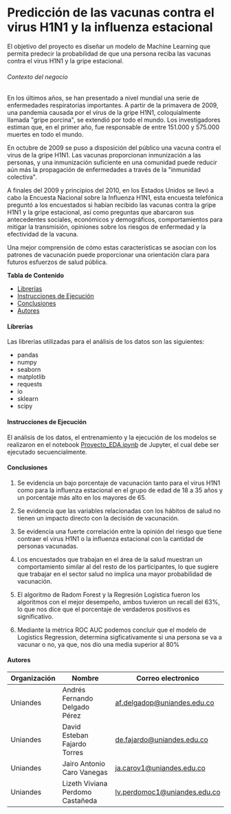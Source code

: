 # Predicción de las vacunas contra el virus H1N1 y la influenza estacional

El objetivo del proyecto es diseñar un modelo de Machine Learning que permita predecir la probabilidad de que una persona reciba las vacunas contra el virus H1N1 y la gripe estacional.

###### Contexto del negocio

En los últimos años, se han presentado a nivel mundial una serie de enfermedades respiratorias importantes. A partir de la primavera de 2009, una pandemia causada por el virus de la gripe H1N1, coloquialmente llamada "gripe porcina", se extendió por todo el mundo. Los investigadores estiman que, en el primer año, fue responsable de entre 151.000 y 575.000 muertes en todo el mundo.

En octubre de 2009 se puso a disposición del público una vacuna contra el virus de la gripe H1N1. Las vacunas proporcionan inmunización a las personas, y una inmunización suficiente en una comunidad puede reducir aún más la propagación de enfermedades a través de la "inmunidad colectiva".

A finales del 2009 y principios del 2010, en los Estados Unidos se llevó a cabo la Encuesta Nacional sobre la Influenza H1N1, esta encuesta telefónica preguntó a los encuestados si habían recibido las vacunas contra la gripe H1N1 y la gripe estacional, así como preguntas que abarcaron sus antecedentes sociales, económicos y demográficos, comportamientos para mitigar la transmisión, opiniones sobre los riesgos de enfermedad y la efectividad de la vacuna.

Una mejor comprensión de cómo estas características se asocian con los patrones de vacunación puede proporcionar una orientación clara para futuros esfuerzos de salud pública.


**Tabla de Contenido**
* [Librerías](#librerias)
* [Instrucciones de Ejecución](#instrucciones-de-ejecucion)
* [Conclusiones](#conclusiones)
* [Autores](#autores)


#### Librerías

Las librerías utilizadas para el análisis de los datos son las siguientes: 
- pandas
- numpy
- seaborn 
- matplotlib
- requests
- io
- sklearn
- scipy


#### Instrucciones de Ejecución

El análisis de los datos, el entrenamiento y la ejecución de los modelos se realizaron en el notebook [Proyecto_EDA.ipynb](https://github.com/Lperdoca/Modelo-de-prediccion-vacunas-influenza-y-H1N1/blob/main/Proyecto_EDA.ipynb) de Jupyter, el cual debe ser ejecutado secuencialmente. 


#### Conclusiones

1. Se evidencia un bajo porcentaje de vacunación tanto para el virus H1N1 como para la influenza estacional en el grupo de edad de 18 a 35 años y un porcentaje más alto en los mayores de 65.

2. Se evidencia que las variables relacionadas con los hábitos de salud no tienen un impacto directo con la decisión de vacunación. 

3. Se evidencia una fuerte correlación entre la opinión del riesgo que tiene contraer el virus H1N1 o la influenza estacional con la cantidad de personas vacunadas. 

4. Los encuestados que trabajan en el área de la salud muestran un comportamiento similar al del resto de los participantes, lo que sugiere que trabajar en el sector salud no implica una mayor probabilidad de vacunación. 

5. El algoritmo de Radom Forest y la Regresión Logística fueron los algoritmos con el mejor desempeño, ambos tuvieron un recall del 63%, lo que nos dice que el porcentaje de verdaderos positivos es significativo. 

6. Mediante la métrica ROC AUC podemos concluir que el modelo de Logistics Regression, determina sigficativamente si una persona se va a vacunar o no, ya que, nos dio una media superior al 80% 


#### Autores

| Organización   | Nombre | Correo electronico | 
|----------|-------------|-------------|
| Uniandes |  Andrés Fernando Delgado Pérez | af.delgadop@uniandes.edu.co |
| Uniandes |  David Esteban Fajardo Torres | de.fajardo@uniandes.edu.co |
| Uniandes |  Jairo Antonio Caro Vanegas | ja.carov1@uniandes.edu.co |
| Uniandes |  Lizeth Viviana Perdomo Castañeda | lv.perdomoc1@uniandes.edu.co |
